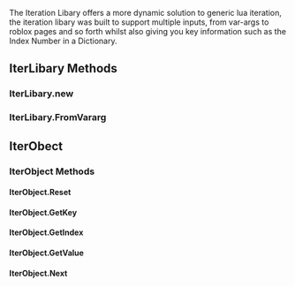 The Iteration Libary offers a more dynamic solution to generic lua iteration, the iteration libary was built to support multiple inputs, from var-args to roblox pages and so forth whilst also giving you key information such as the Index Number in a Dictionary.

## IterLibary Methods
### IterLibary.new
### IterLibary.FromVararg

## IterObect
### IterObject Methods
#### IterObject.Reset
#### IterObject.GetKey
#### IterObject.GetIndex
#### IterObject.GetValue
#### IterObject.Next